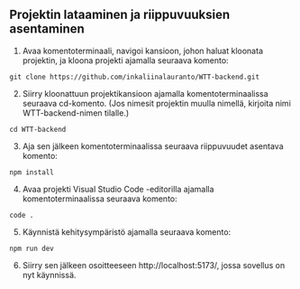## Projektin lataaminen ja riippuvuuksien asentaminen

1. Avaa komentoterminaali, navigoi kansioon, johon haluat kloonata projektin, ja kloona projekti ajamalla seuraava komento:
```
git clone https://github.com/inkaliinalauranto/WTT-backend.git
```
2. Siirry kloonattuun projektikansioon ajamalla komentoterminaalissa seuraava cd-komento. (Jos nimesit projektin muulla nimellä, kirjoita nimi WTT-backend-nimen tilalle.)
```
cd WTT-backend
```
3. Aja sen jälkeen komentoterminaalissa seuraava riippuvuudet asentava komento:
```
npm install
```
4. Avaa projekti Visual Studio Code -editorilla ajamalla komentoterminaalissa seuraava komento:
```
code .
```
5. Käynnistä kehitysympäristö ajamalla seuraava komento:
```
npm run dev
```
6. Siirry sen jälkeen osoitteeseen http://localhost:5173/, jossa sovellus on nyt käynnissä.